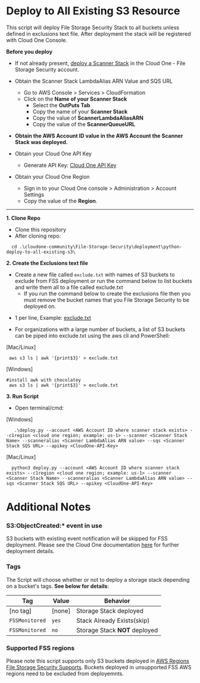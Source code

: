 # Deploy to All Existing S3 Resource
This script will deploy File Storage Security Stack to all buckets unless defined in exclusions text file. After deployment the stack will be registered with Cloud One Console. 

**Before you deploy**

   * If not already present, [deploy a Scanner Stack](https://cloudone.trendmicro.com/docs/file-storage-security/stack-add-aws/) in the Cloud One - File Storage Security account.
  * Obtain the Scanner Stack LambdaAlias ARN Value and SQS URL
      - Go to AWS Console > Services > CloudFormation
      - Click on the **Name of your Scanner Stack**
         - Select the **OutPuts Tab**
         - Copy the name of your **Scanner Stack** 
         - Copy the value of **ScannerLambdaAliasARN** 
         - Copy the value of the **ScannerQueueURL**
   
   * **Obtain the AWS Account ID value in the AWS Account the Scanner Stack was deployed.**
   
   * Obtain your Cloud One API Key
      - Generate API Key: [Cloud One API Key](https://cloudone.trendmicro.com/docs/account-and-user-management/c1-api-key/)
   * Obtain your Cloud One Region
      - Sign in to your Cloud One console > Administration > Account Settings
      -  Copy the value of the **Region**.

<hr>

**1. Clone Repo**
 - Clone this repository
 - After cloning repo:
 ```
   cd .\cloudone-community\File-Storage-Security\deployment\python-deploy-to-all-existing-s3\
```

**2. Create the Exclusions text file**
   * Create a new file called `exclude.txt` with names of S3 buckets to exclude from FSS deployment or run the command below to list buckets and write them all to a file called exclude.txt
      - If you run the command below to create the exclusions file then you must remove the bucket names that you File Storage Security to be deployed on.
   - 1 per line, Example: [exclude.txt](https://github.com/trendmicro/cloudone-community/blob/main/File-Storage-Security/Deployment/python-deploy-to-all-existing/exclude.txt)
   * For organizations with a large number of buckets, a list of S3 buckets can be piped into exclude.txt using the aws cli and PowerShell:

   
  
   [Mac/Linux]
   ```
    aws s3 ls | awk '{print$3}' > exclude.txt
   ```
   [Windows]
   ```
   #install awk with chocolatey
    aws s3 ls | awk '{print$3}' > exclude.txt
   ```

**3. Run Script**
   - Open terminal/cmd:
   
   [Windows]
   ```
      .\deploy.py --account <AWS Account ID where scanner stack exists> --c1region <cloud one region; example: us-1> --scanner <Scanner Stack Name> --scanneralias <Scanner LambdaAlias ARN value> --sqs <Scanner Stack SQS URL> --apikey <CloudOne-API-Key>
   ```  
   
   [Mac/Linux]
   ```
     python3 deploy.py --account <AWS Account ID where scanner stack exists> --c1region <cloud one region; example: us-1> --scanner <Scanner Stack Name> --scanneralias <Scanner LambdaAlias ARN value> --sqs <Scanner Stack SQS URL> --apikey <CloudOne-API-Key>
   ```


# Additional Notes

### S3:ObjectCreated:* event in use
S3 buckets with existing event notification will be skipped for FSS deployment. Please see the Cloud One documentation [here](https://cloudone.trendmicro.com/docs/file-storage-security/aws-object-created-event-in-use/) for further deployment details.

### Tags

The Script will choose whether or not to deploy a storage stack depending on a bucket's tags. **See below for details**:

| Tag            | Value  | Behavior                       |
| -------------- | ------ | ------------------------------ |
| [no tag]       | [none] | Storage Stack deployed         |
| `FSSMonitored` | `yes`  | Stack Already Exists(skip)     |
| `FSSMonitored` | `no`   | Storage Stack **NOT** deployed |

### Supported FSS regions

Please note this script supports only S3 buckets deployed in [AWS Regions File Storage Security Supports](https://cloudone.trendmicro.com/docs/file-storage-security/supported-aws/#AWSRegion). Buckets deployed in unsupported FSS AWS regions need to be excluded from deployemnts.
